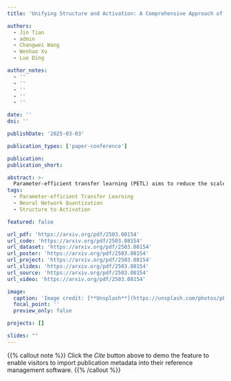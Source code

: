 ```yaml
---
title: 'Unifying Structure and Activation: A Comprehensive Approach of Parameter and Memory Efficient Transfer Learning'

authors:
  - Jin Tian
  - admin
  - Changwei Wang
  - Wenhao Xu
  - Luo Ding

author_notes:
  - ''
  - ''
  - ''
  - ''
  - ''

date: ''
doi: ''

publishDate: '2025-03-03'

publication_types: ['paper-conference']

publication: 
publication_short:

abstract: >-
  Parameter-efficient transfer learning (PETL) aims to reduce the scales of pre-trained models for multiple downstream tasks. However, the memory footprint of existing PETL methods is not significantly reduced compared to the reduction of learnable parameters. This limitation hinders the practical deployment of PETL methods on memory-constrained devices. In this paper, we proposed a new PETL framework, called Structure to Activation (S2A), to reduce the memory footprint of activation during fine-tuning. We explore model tuning by examining parametric model structures (i.e., bias, prompt, and side modules) and designing activation-efficient modules. In addition, we analyze non-parametric structures (i.e., non-linear functions) to minimize memory usage through activation quantization. Our Structure to Activation (S2A) method consequently offers a lightweight solution in terms of both parameter and memory footprint. We conduct extensive experiments on various datasets to evaluate the effectiveness of our S2A framework. The results show that our method outperforms existing PETL techniques, achieving a fourfold reduction in GPU memory footprint on average. These also demonstrate that our method is highly suitable for practical transfer learning on hardware-constrained devices.
tags:
  - Parameter-efficient Transfer Learning
  - Neural Network Quantization
  - Structure to Activation

featured: false

url_pdf: 'https://arxiv.org/pdf/2503.08154'
url_code: 'https://arxiv.org/pdf/2503.08154'
url_dataset: 'https://arxiv.org/pdf/2503.08154'
url_poster: 'https://arxiv.org/pdf/2503.08154'
url_project: 'https://arxiv.org/pdf/2503.08154'
url_slides: 'https://arxiv.org/pdf/2503.08154'
url_source: 'https://arxiv.org/pdf/2503.08154'
url_video: 'https://arxiv.org/pdf/2503.08154'

image:
  caption: 'Image credit: [**Unsplash**](https://unsplash.com/photos/pLCdAaMFLTE)'
  focal_point: ''
  preview_only: false

projects: []

slides: ""
---
```


{{% callout note %}}
Click the _Cite_ button above to demo the feature to enable visitors to import publication metadata into their reference management software.
{{% /callout %}}

